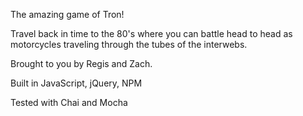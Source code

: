 The amazing game of Tron!

Travel back in time to the 80's where you can battle head to head as motorcycles traveling through
the tubes of the interwebs.

Brought to you by Regis and Zach.

Built in JavaScript, jQuery, NPM

Tested with Chai and Mocha


